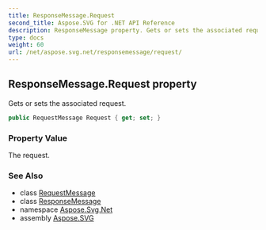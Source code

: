 ```yaml
---
title: ResponseMessage.Request
second_title: Aspose.SVG for .NET API Reference
description: ResponseMessage property. Gets or sets the associated request
type: docs
weight: 60
url: /net/aspose.svg.net/responsemessage/request/
---
```

## ResponseMessage.Request property

Gets or sets the associated request.

```csharp
public RequestMessage Request { get; set; }
```

### Property Value

The request.

### See Also

* class [RequestMessage](../../requestmessage/)
* class [ResponseMessage](../)
* namespace [Aspose.Svg.Net](../../responsemessage/)
* assembly [Aspose.SVG](../../../)
